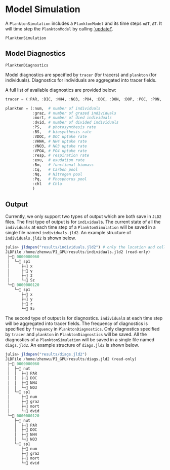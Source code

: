 # Model Simulation

A `PlanktonSimulation` includes a `PlanktonModel` and its time steps `nΔT`, `ΔT`.
It will time step the `PlanktonModel` by calling [`update!'](@ref).

```@docs
PlanktonSimulation
```

## Model Diagnostics

```@docs
PlanktonDiagnostics
```

Model diagnostics are specified by `tracer` (for tracers) and `plankton` (for individuals).
Diagnostics for individuals are aggregated into tracer fields.

A full list of available diagnostics are provided below:

```julia
tracer = (:PAR, :DIC, :NH4, :NO3, :PO4, :DOC, :DON, :DOP, :POC, :PON, :POP)

plankton = (:num,  # number of individuals
            :graz, # number of grazed individuals
            :mort, # number of died individuals
            :dvid, # number of divided individuals
            :PS,   # photosynthesis rate
            :BS,   # biosynthesis rate
            :VDOC, # DOC uptake rate
            :VHN4, # NH4 uptake rate
            :VNO3, # NO3 uptake rate
            :VPO4, # PO4 uptake rate
            :resp, # respiration rate
            :exu,  # exudation rate
            :Bm,   # functional biomass
            :Cq,   # Carbon pool
            :Nq,   # Nitrogen pool
            :Pq,   # Phosphorus pool
            :chl   # Chla
            )
```

## Output

Currently, we only support two types of output which are both save in `JLD2` files.
The first type of output is for `individual`s. The current state of all the `individuals`
at each time step of a `PlanktonSimulation` will be saved in a single file named `individuals.jld2`.
An example structure of `individuals.jld2` is shown below.

```julia
julia> jldopen("results/individuals.jld2") # only the location and cell size is saved for now
JLDFile /home/zhenwu/PI_GPU/results/individuals.jld2 (read-only)
 ├─📂 0000000060
 │  └─📂 sp1
 │     ├─🔢 x
 │     ├─🔢 y
 │     ├─🔢 z
 │     └─🔢 Sz
 └─📂 0000000120
    └─📂 sp1
       ├─🔢 x
       ├─🔢 y
       ├─🔢 z
       └─🔢 Sz
```

The second type of output is for diagnostics. `individual`s at each time step will be aggregated into tracer fields.
The frequency of diagnostics is specified by `frequency` in `PlanktonDiagnostics`.
Only diagnostics specified by `tracer` and `plankton` in `PlanktonDiagnostics` will be saved.
All the diagnostics of a `PlanktonSimulation` will be saved in a single file named `diags.jld2`.
An example structure of `diags.jld2` is shown below.

```julia
julia> jldopen("results/diags.jld2")
JLDFile /home/zhenwu/PI_GPU/results/diags.jld2 (read-only)
 ├─📂 0000000060
 │  ├─📂 nut
 │  │  ├─🔢 PAR
 │  │  ├─🔢 DOC
 │  │  ├─🔢 NH4
 │  │  └─🔢 NO3
 │  └─📂 sp1
 │     ├─🔢 num
 │     ├─🔢 graz
 │     ├─🔢 mort
 │     └─🔢 dvid
 └─📂 0000000120
    ├─📂 nut
    │  ├─🔢 PAR
    │  ├─🔢 DOC
    │  ├─🔢 NH4
    │  └─🔢 NO3
    └─📂 sp1
       ├─🔢 num
       ├─🔢 graz
       ├─🔢 mort
       └─🔢 dvid
```
